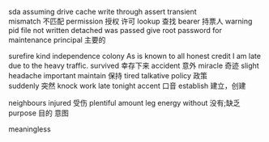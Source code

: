 sda assuming drive cache write through
assert
transient  
mismatch 不匹配
permission 授权 许可
lookup 查找
bearer 持票人
warning pid file not written detached was passed
give root password for maintenance
principal 主要的


surefire
kind
independence
colony
As is known to all
honest
credit
 I am late due to the heavy traffic.
survived 幸存下来
accident   意外
miracle 奇迹
slight
headache
important 
maintain 保持
tired 
talkative
policy  政策  
suddenly 突然
knock
work late tonight
accent  口音
establish 建立，创建

neighbours
injured  受伤
plentiful 
amount 
leg
energy 
without 没有;缺乏
purpose 目的 意图

meaningless 


